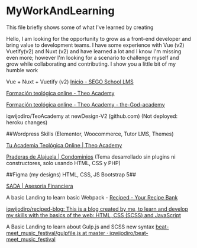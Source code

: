 # MyWorkAndLearning
This file briefly shows some of what I've learned by creating

Hello, I am looking for the opportunity to grow as a front-end developer and bring value to development teams. I have some experience with Vue (v2) Vuetify(v2) and Nuxt (v2) and have learned a lot and I know I'm missing even more; however I'm looking for a scenario to challenge myself and grow while collaborating and contributing. I show you a little bit of my humble work

Vue + Nuxt + Vuetify (v2)
[Inicio - SEGO School LMS](https://segoschool.com/)

[Formación teológica online - Theo Academy](https://theoacademy.vercel.app/)

[Formación teológica online - Theo Academy - the-God-academy](theodacademyorg.vercel.app)

iqwijodiro/TeoAcademy at newDesign-V2 (github.com) (Not deployed: heroku changes)


##Wordpress Skills (Elementor, Woocommerce, Tutor LMS, Themes)

[Tu Academia Teológica Online | Theo Academy](https://theoacademy.org/) 

[Praderas de Alajuela | Condominios](https://praderasdealajuela.com/) (Tema desarrollado sin plugins ni constructores, solo usando HTML, CSS y PHP)

##Figma (my designs) HTML, CSS, JS Bootstrap 5##

[SADA | Asesoría Financiera ](sadafinances.netlify.app)

A basic Landing to learn basic Webpack -  [Reciped - Your Recipe Bank](recipedblogdev.netlify.app)

[iqwijodiro/reciped-blog: This is a blog created by me, to learn and develop my skills with the basics of the web: HTML, CSS (SCSS) and JavaScript](https://github.com/iqwijodiro/reciped-blog)

A Basic Landing to learn about Gulp.js and SCSS new syntax
[beat-meet_music_festival/gulpfile.js at master · iqwijodiro/beat-meet_music_festival](https://github.com/iqwijodiro/beat-meet_music_festival)
